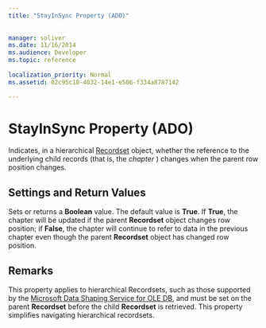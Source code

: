 ```yaml
---
title: "StayInSync Property (ADO)"
 
 
manager: soliver
ms.date: 11/16/2014
ms.audience: Developer
ms.topic: reference
  
localization_priority: Normal
ms.assetid: 02c95c10-4032-14e1-e506-f334a8787142

---
```


# StayInSync Property (ADO)

Indicates, in a hierarchical [Recordset](recordset-object-ado.md) object, whether the reference to the underlying child records (that is, the  *chapter*  ) changes when the parent row position changes. 
  
## Settings and Return Values

Sets or returns a **Boolean** value. The default value is **True**. If **True**, the chapter will be updated if the parent **Recordset** object changes row position; if **False**, the chapter will continue to refer to data in the previous chapter even though the parent **Recordset** object has changed row position. 
  
## Remarks

This property applies to hierarchical Recordsets, such as those supported by the [Microsoft Data Shaping Service for OLE DB](microsoft-data-shaping-service-for-ole-db-ado-service-provider.md), and must be set on the parent **Recordset** before the child **Recordset** is retrieved. This property simplifies navigating hierarchical recordsets. 
  

